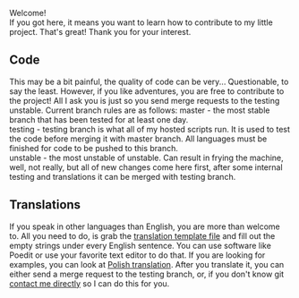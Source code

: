 Welcome!    
If you got here, it means you want to learn how to contribute to my little project. That's great! Thank you for your interest.    

## Code ##
This may be a bit painful, the quality of code can be very... Questionable, to say the least. However, if you like adventures, you are free to contribute to the project! All I ask you is just so you send merge requests to the testing unstable.
Current branch rules are as follows:
master - the most stable branch that has been tested for at least one day.    
testing - testing branch is what all of my hosted scripts run. It is used to test the code before merging it with master branch. All languages must be finished for code to be pushed to this branch.    
unstable - the most unstable of unstable. Can result in frying the machine, well, not really, but all of new changes come here first, after some internal testing and translations it can be merged with testing branch.    

## Translations ##
If you speak in other languages than English, you are more than welcome to. All you need to do, is grab the [translation template file](rcgcdw.pot) and fill out the empty strings under every English sentence. You can use software like Poedit or use your favorite text editor to do that. If you are looking for examples, you can look at [Polish translation](/locale/pl/LC_MESSAGES/rcgcdw.po). After you translate it, you can either send a merge request to the testing branch, or, if you don't know git [contact me directly](https://minecraft.gamepedia.com/User:Frisk#Contact) so I can do this for you.
